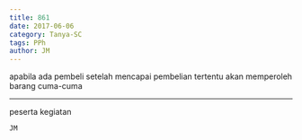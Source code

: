```yaml
---
title: 861
date: 2017-06-06
category: Tanya-SC
tags: PPh
author: JM
---
```


apabila ada pembeli setelah mencapai pembelian tertentu akan memperoleh barang cuma-cuma

---

peserta kegiatan

`JM`

